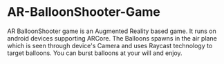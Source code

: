 # AR-BalloonShooter-Game
AR BalloonShooter game is an Augmented Reality based game. It runs on android devices supporting ARCore. The Balloons spawns in the air plane which is seen through device's Camera and uses Raycast technology to target balloons. You can burst balloons at your will and enjoy.
